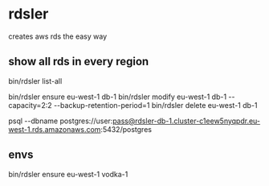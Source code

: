 # rdsler

creates aws rds the easy way


## show all rds in every region

bin/rdsler list-all

bin/rdsler ensure eu-west-1 db-1
bin/rdsler modify eu-west-1 db-1 --capacity=2:2 --backup-retention-period=1
bin/rdsler delete eu-west-1 db-1


psql --dbname postgres://user:pass@rdsler-db-1.cluster-c1eew5nyqpdr.eu-west-1.rds.amazonaws.com:5432/postgres


## envs

bin/rdsler ensure eu-west-1 vodka-1